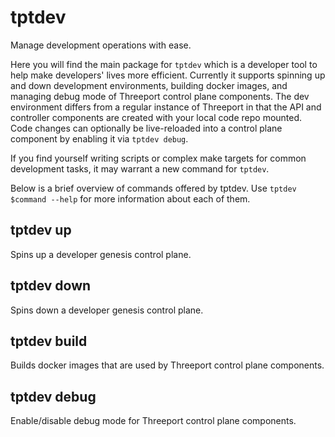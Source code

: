 # tptdev

Manage development operations with ease.

Here you will find the main package for `tptdev` which is a developer tool to help make
developers' lives more efficient.  Currently it supports spinning up and down development
environments, building docker images, and managing debug mode of Threeport control plane
components.  The dev environment differs from a regular instance of Threeport in that the
API and controller components are created with your local code repo mounted. Code changes
can optionally be live-reloaded into a control plane component by enabling it via `tptdev
debug`.

If you find yourself writing scripts or complex make targets for common development tasks,
it may warrant a new command for `tptdev`.

Below is a brief overview of commands offered by tptdev. Use `tptdev $command --help` for
more information about each of them.

## tptdev up

Spins up a developer genesis control plane.

## tptdev down

Spins down a developer genesis control plane.

## tptdev build

Builds docker images that are used by Threeport control plane components.

## tptdev debug

Enable/disable debug mode for Threeport control plane components.
